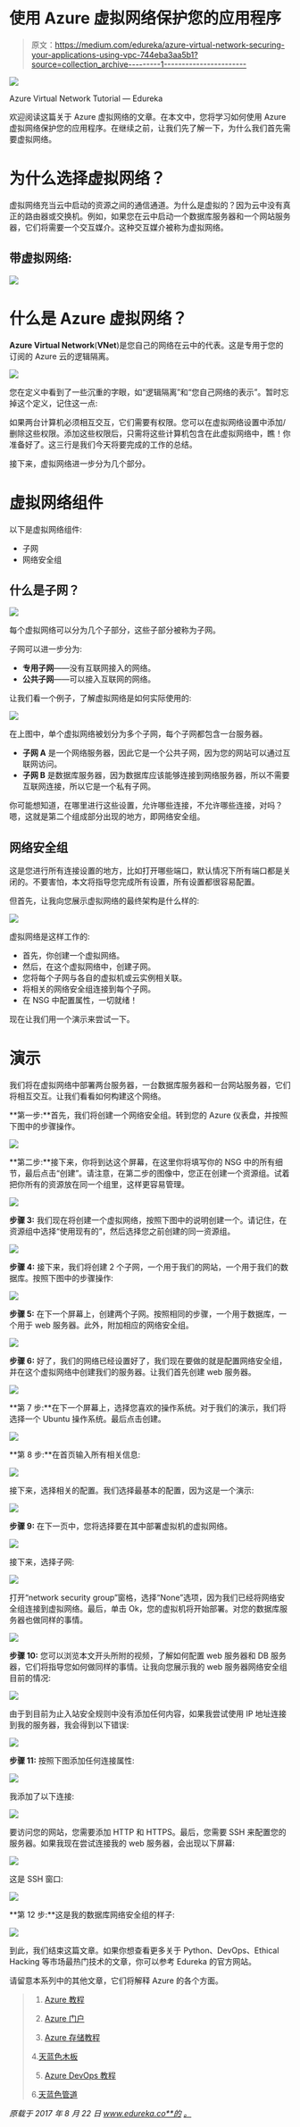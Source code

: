# 使用 Azure 虚拟网络保护您的应用程序

> 原文：<https://medium.com/edureka/azure-virtual-network-securing-your-applications-using-vpc-744eba3aa5b1?source=collection_archive---------1----------------------->

![](img/59fb04aeb5bf565256d0201474b49ead.png)

Azure Virtual Network Tutorial — Edureka

欢迎阅读这篇关于 Azure 虚拟网络的文章。在本文中，您将学习如何使用 Azure 虚拟网络保护您的应用程序。在继续之前，让我们先了解一下，为什么我们首先需要虚拟网络。

# 为什么选择虚拟网络？

虚拟网络充当云中启动的资源之间的通信通道。为什么是虚拟的？因为云中没有真正的路由器或交换机。例如，如果您在云中启动一个数据库服务器和一个网站服务器，它们将需要一个交互媒介。这种交互媒介被称为虚拟网络。

## **带虚拟网络:**

![](img/40a227ecd92021a7218cfbefac2e2faf.png)

# 什么是 Azure 虚拟网络？

**Azure Virtual Network**(**VNet**)是您自己的网络在云中的代表。这是专用于您的订阅的 Azure 云的逻辑隔离。

![](img/b86df50e8f238f97fc78d566e32f632e.png)

您在定义中看到了一些沉重的字眼，如“逻辑隔离”和“您自己网络的表示”。暂时忘掉这个定义，记住这一点:

如果两台计算机必须相互交互，它们需要有权限。您可以在虚拟网络设置中添加/删除这些权限。添加这些权限后，只需将这些计算机包含在此虚拟网络中，瞧！你准备好了。这三行是我们今天将要完成的工作的总结。

接下来，虚拟网络进一步分为几个部分。

# 虚拟网络组件

以下是虚拟网络组件:

*   子网
*   网络安全组

## 什么是子网？

![](img/50554e6f560bc7634607d42c2f5c26bd.png)

每个虚拟网络可以分为几个子部分，这些子部分被称为子网。

子网可以进一步分为:

*   **专用子网**——没有互联网接入的网络。
*   **公共子网**——可以接入互联网的网络。

让我们看一个例子，了解虚拟网络是如何实际使用的:

![](img/cf523e6c519a4c252802d4273ba5c4f5.png)

在上图中，单个虚拟网络被划分为多个子网，每个子网都包含一台服务器。

*   **子网 A** 是一个网络服务器，因此它是一个公共子网，因为您的网站可以通过互联网访问。
*   **子网 B** 是数据库服务器，因为数据库应该能够连接到网络服务器，所以不需要互联网连接，所以它是一个私有子网。

你可能想知道，在哪里进行这些设置，允许哪些连接，不允许哪些连接，对吗？嗯，这就是第二个组成部分出现的地方，即网络安全组。

## 网络安全组

这是您进行所有连接设置的地方，比如打开哪些端口，默认情况下所有端口都是关闭的。不要害怕，本文将指导您完成所有设置，所有设置都很容易配置。

但首先，让我向您展示虚拟网络的最终架构是什么样的:

![](img/7f98fc40b9e64a6abe7b7889b03e4300.png)

虚拟网络是这样工作的:

*   首先，你创建一个虚拟网络。
*   然后，在这个虚拟网络中，创建子网。
*   您将每个子网与各自的虚拟机或云实例相关联。
*   将相关的网络安全组连接到每个子网。
*   在 NSG 中配置属性，一切就绪！

现在让我们用一个演示来尝试一下。

# 演示

我们将在虚拟网络中部署两台服务器，一台数据库服务器和一台网站服务器，它们将相互交互。让我们看看如何构建这个网络。

**第一步:**首先，我们将创建一个网络安全组。转到您的 Azure 仪表盘，并按照下图中的步骤操作。

![](img/3f57983f8804c7edb0b7a259b3cb58e7.png)

**第二步:**接下来，你将到达这个屏幕，在这里你将填写你的 NSG 中的所有细节，最后点击“创建”。请注意，在第二步的图像中，您正在创建一个资源组。试着把你所有的资源放在同一个组里，这样更容易管理。

![](img/47008db74e0cbc881e87b0069eeef1a1.png)

**步骤 3:** 我们现在将创建一个虚拟网络，按照下图中的说明创建一个。请记住，在资源组中选择“使用现有的”，然后选择您之前创建的同一资源组。

![](img/438e6cdf8f34bd3955f786e23a0024d8.png)

**步骤 4:** 接下来，我们将创建 2 个子网，一个用于我们的网站，一个用于我们的数据库。按照下图中的步骤操作:

![](img/b6094ce1298afda276397a505d1881d8.png)

**步骤 5:** 在下一个屏幕上，创建两个子网。按照相同的步骤，一个用于数据库，一个用于 web 服务器。此外，附加相应的网络安全组。

![](img/f29854c1fef89d083633a7666238ff29.png)

**步骤 6:** 好了，我们的网络已经设置好了，我们现在要做的就是配置网络安全组，并在这个虚拟网络中创建我们的服务器。让我们首先创建 web 服务器。

![](img/2e050ab3df683bc1c0a58df550b11fe1.png)

**第 7 步:**在下一个屏幕上，选择您喜欢的操作系统。对于我们的演示，我们将选择一个 Ubuntu 操作系统。最后点击创建。

![](img/b6a121e5b60c5e84f359c5d2e49d5d1a.png)

**第 8 步:**在首页输入所有相关信息:

![](img/11afccc8a2d15c2fae75cd6d13041aaa.png)

接下来，选择相关的配置。我们选择最基本的配置，因为这是一个演示:

![](img/213cc40850f58362fbb9b3c229160aac.png)

**步骤 9:** 在下一页中，您将选择要在其中部署虚拟机的虚拟网络。

![](img/2784a4522dcaadd15f2239a353d01fa9.png)

接下来，选择子网:

![](img/d02fd3fbb1b5268ffdced329a875d996.png)

打开“network security group”窗格，选择“None”选项，因为我们已经将网络安全组连接到虚拟网络。最后，单击 Ok，您的虚拟机将开始部署。对您的数据库服务器也做同样的事情。

![](img/2b180dba9724b862b911a5467af9908a.png)

**步骤 10:** 您可以浏览本文开头所附的视频，了解如何配置 web 服务器和 DB 服务器，它们将指导您如何做同样的事情。让我向您展示我的 web 服务器网络安全组目前的情况:

![](img/aa87c64b2c2d3b120f5f96c2bb78046f.png)

由于到目前为止入站安全规则中没有添加任何内容，如果我尝试使用 IP 地址连接到我的服务器，我会得到以下错误:

![](img/e6b9abc70f1187350e0a05fc8848e8ea.png)

**步骤 11:** 按照下图添加任何连接属性:

![](img/134039f126a114349b717090803a876b.png)

我添加了以下连接:

![](img/ce002cfc5926dd8ccbb275760afc79dd.png)

要访问您的网站，您需要添加 HTTP 和 HTTPS。最后，您需要 SSH 来配置您的服务器。如果我现在尝试连接我的 web 服务器，会出现以下屏幕:

![](img/bc9f92f04fc19a0627d90558daa6be99.png)

这是 SSH 窗口:

![](img/52c907599d8bd83a68079a801f919617.png)

**第 12 步:**这是我的数据库网络安全组的样子:

![](img/0751251626e47caccd266bd6f559593a.png)

到此，我们结束这篇文章。如果你想查看更多关于 Python、DevOps、Ethical Hacking 等市场最热门技术的文章，你可以参考 Edureka 的官方网站。

请留意本系列中的其他文章，它们将解释 Azure 的各个方面。

> 1. [Azure 教程](/edureka/azure-tutorial-5a97e30ee9a7)
> 
> 2. [Azure 门户](/edureka/azure-portal-all-you-need-to-know-about-the-azure-console-8ade1effa474)
> 
> 3. [Azure 存储教程](/edureka/azure-storage-tutorial-an-introduction-to-azure-storage-dae8fd8f555c)
> 
> 4.[天蓝色木板](/edureka/azure-boards-ce093b2688bb)
> 
> 5. [Azure DevOps 教程](/edureka/azure-devops-cf755fb334ae)
> 
> 6.[天蓝色管道](/edureka/azure-pipelines-1faa653e4cff)

*原载于 2017 年 8 月 22 日 www.edureka.co**的* [*。*](https://www.edureka.co/blog/azure-virtual-network-tutorial/)